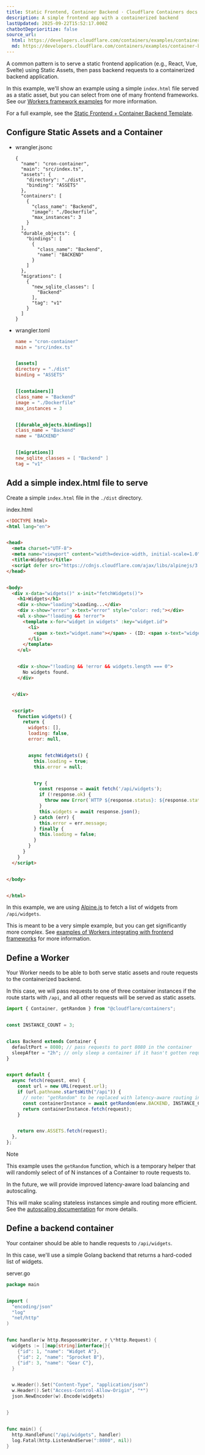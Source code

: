 ```yaml
---
title: Static Frontend, Container Backend · Cloudflare Containers docs
description: A simple frontend app with a containerized backend
lastUpdated: 2025-09-22T15:52:17.000Z
chatbotDeprioritize: false
source_url:
  html: https://developers.cloudflare.com/containers/examples/container-backend/
  md: https://developers.cloudflare.com/containers/examples/container-backend/index.md
---
```


A common pattern is to serve a static frontend application (e.g., React, Vue, Svelte) using Static Assets, then pass backend requests to a containerized backend application.

In this example, we'll show an example using a simple `index.html` file served as a static asset, but you can select from one of many frontend frameworks. See our [Workers framework examples](https://developers.cloudflare.com/workers/framework-guides/web-apps/) for more information.

For a full example, see the [Static Frontend + Container Backend Template](https://github.com/mikenomitch/static-frontend-container-backend).

## Configure Static Assets and a Container

* wrangler.jsonc

  ```jsonc
  {
    "name": "cron-container",
    "main": "src/index.ts",
    "assets": {
      "directory": "./dist",
      "binding": "ASSETS"
    },
    "containers": [
      {
        "class_name": "Backend",
        "image": "./Dockerfile",
        "max_instances": 3
      }
    ],
    "durable_objects": {
      "bindings": [
        {
          "class_name": "Backend",
          "name": "BACKEND"
        }
      ]
    },
    "migrations": [
      {
        "new_sqlite_classes": [
          "Backend"
        ],
        "tag": "v1"
      }
    ]
  }
  ```

* wrangler.toml

  ```toml
  name = "cron-container"
  main = "src/index.ts"


  [assets]
  directory = "./dist"
  binding = "ASSETS"


  [[containers]]
  class_name = "Backend"
  image = "./Dockerfile"
  max_instances = 3


  [[durable_objects.bindings]]
  class_name = "Backend"
  name = "BACKEND"


  [[migrations]]
  new_sqlite_classes = [ "Backend" ]
  tag = "v1"
  ```

## Add a simple index.html file to serve

Create a simple `index.html` file in the `./dist` directory.

index.html

```html
<!DOCTYPE html>
<html lang="en">


<head>
  <meta charset="UTF-8">
  <meta name="viewport" content="width=device-width, initial-scale=1.0">
  <title>Widgets</title>
  <script defer src="https://cdnjs.cloudflare.com/ajax/libs/alpinejs/3.13.3/cdn.min.js"></script>
</head>


<body>
  <div x-data="widgets()" x-init="fetchWidgets()">
    <h1>Widgets</h1>
    <div x-show="loading">Loading...</div>
    <div x-show="error" x-text="error" style="color: red;"></div>
    <ul x-show="!loading && !error">
      <template x-for="widget in widgets" :key="widget.id">
        <li>
          <span x-text="widget.name"></span> - (ID: <span x-text="widget.id"></span>)
        </li>
      </template>
    </ul>


    <div x-show="!loading && !error && widgets.length === 0">
      No widgets found.
    </div>


  </div>


  <script>
    function widgets() {
      return {
        widgets: [],
        loading: false,
        error: null,


        async fetchWidgets() {
          this.loading = true;
          this.error = null;


          try {
            const response = await fetch('/api/widgets');
            if (!response.ok) {
              throw new Error(`HTTP ${response.status}: ${response.statusText}`);
            }
            this.widgets = await response.json();
          } catch (err) {
            this.error = err.message;
          } finally {
            this.loading = false;
          }
        }
      }
    }
  </script>


</body>


</html>
```

In this example, we are using [Alpine.js](https://alpinejs.dev/) to fetch a list of widgets from `/api/widgets`.

This is meant to be a very simple example, but you can get significantly more complex. See [examples of Workers integrating with frontend frameworks](https://developers.cloudflare.com/workers/framework-guides/web-apps/) for more information.

## Define a Worker

Your Worker needs to be able to both serve static assets and route requests to the containerized backend.

In this case, we will pass requests to one of three container instances if the route starts with `/api`, and all other requests will be served as static assets.

```javascript
import { Container, getRandom } from "@cloudflare/containers";


const INSTANCE_COUNT = 3;


class Backend extends Container {
  defaultPort = 8080; // pass requests to port 8080 in the container
  sleepAfter = "2h"; // only sleep a container if it hasn't gotten requests in 2 hours
}


export default {
  async fetch(request, env) {
    const url = new URL(request.url);
    if (url.pathname.startsWith("/api")) {
      // note: "getRandom" to be replaced with latency-aware routing in the near future
      const containerInstance = await getRandom(env.BACKEND, INSTANCE_COUNT);
      return containerInstance.fetch(request);
    }


    return env.ASSETS.fetch(request);
  },
};
```

Note

This example uses the `getRandom` function, which is a temporary helper that will randomly select of of N instances of a Container to route requests to.

In the future, we will provide improved latency-aware load balancing and autoscaling.

This will make scaling stateless instances simple and routing more efficient. See the [autoscaling documentation](https://developers.cloudflare.com/containers/platform-details/scaling-and-routing) for more details.

## Define a backend container

Your container should be able to handle requests to `/api/widgets`.

In this case, we'll use a simple Golang backend that returns a hard-coded list of widgets.

server.go

```go
package main


import (
  "encoding/json"
  "log"
  "net/http"
)


func handler(w http.ResponseWriter, r \*http.Request) {
  widgets := []map[string]interface{}{
    {"id": 1, "name": "Widget A"},
    {"id": 2, "name": "Sprocket B"},
    {"id": 3, "name": "Gear C"},
  }


  w.Header().Set("Content-Type", "application/json")
  w.Header().Set("Access-Control-Allow-Origin", "*")
  json.NewEncoder(w).Encode(widgets)


}


func main() {
  http.HandleFunc("/api/widgets", handler)
  log.Fatal(http.ListenAndServe(":8080", nil))
}
```
